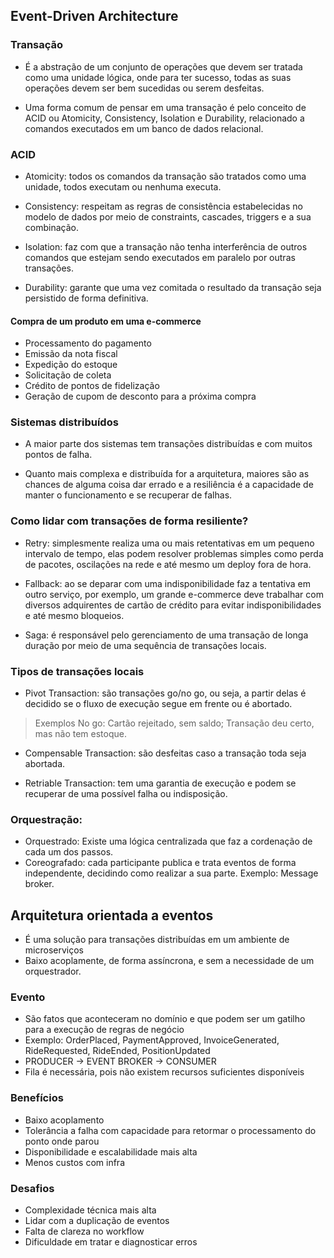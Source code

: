 ## Event-Driven Architecture

### Transação

- É a abstração de um conjunto de operações que devem ser tratada como uma unidade lógica, onde para ter sucesso, todas as suas operações devem ser bem sucedidas ou serem desfeitas.

- Uma forma comum de pensar em uma transação é pelo conceito de ACID ou Atomicity, Consistency, Isolation e Durability, relacionado a comandos executados em um banco de dados relacional.

### ACID

- Atomicity: todos os comandos da transação são tratados como uma unidade, todos executam ou nenhuma executa.

- Consistency: respeitam as regras de consistência estabelecidas no modelo de dados por meio de constraints, cascades, triggers e a sua combinação.

- Isolation: faz com que a transação não tenha interferência de outros comandos que estejam sendo executados em paralelo por outras transações.

- Durability: garante que uma vez comitada o resultado da transação seja persistido de forma definitiva.

#### Compra de um produto em uma e-commerce

- Processamento do pagamento
- Emissão da nota fiscal
- Expedição do estoque
- Solicitação de coleta
- Crédito de pontos de fidelização
- Geração de cupom de desconto para a próxima compra

### Sistemas distribuídos

- A maior parte dos sistemas tem transações distribuídas e com muitos pontos de falha.

- Quanto mais complexa e distribuída for a arquitetura, maiores são as chances de alguma coisa dar errado e a resiliência é a capacidade de manter o funcionamento e se recuperar de falhas.

### Como lidar com transações de forma resiliente?

- Retry: simplesmente realiza uma ou mais retentativas em um pequeno intervalo de tempo, elas podem resolver problemas simples como perda de pacotes, oscilações na rede e até mesmo um deploy fora de hora.

- Fallback: ao se deparar com uma indisponibilidade faz a tentativa em outro serviço, por exemplo, um grande e-commerce deve trabalhar com diversos adquirentes de cartão de crédito para evitar indisponibilidades e até mesmo bloqueios.

- Saga: é responsável pelo gerenciamento de uma transação de longa duração por meio de uma sequência de transações locais.

### Tipos de transações locais

- Pivot Transaction: são transações go/no go, ou seja, a partir delas é decidido se o fluxo de execução segue em frente ou é abortado.

> Exemplos No go: Cartão rejeitado, sem saldo; Transação deu certo, mas não tem estoque.

- Compensable Transaction: são desfeitas caso a transação toda seja abortada.

- Retriable Transaction: tem uma garantia de execução e podem se recuperar de uma possível falha ou indisposição.

### Orquestração: 

- Orquestrado: Existe uma lógica centralizada que faz a cordenação de cada um dos passos.
- Coreografado: cada participante publica e trata eventos de forma independente, decidindo como realizar a sua parte. Exemplo: Message broker.

## Arquitetura orientada a eventos

- É uma solução para transações distribuídas em um ambiente de microserviços
- Baixo acoplamente, de forma assíncrona, e sem a necessidade de um orquestrador.

### Evento

- São fatos que aconteceram no domínio e que podem ser um gatilho para a execução de regras de negócio
- Exemplo: OrderPlaced, PaymentApproved, InvoiceGenerated, RideRequested, RideEnded, PositionUpdated
- PRODUCER -> EVENT BROKER -> CONSUMER
- Fila é necessária, pois não existem recursos suficientes disponíveis

### Benefícios

- Baixo acoplamento
- Tolerância a falha com capacidade para retormar o processamento do ponto onde parou
- Disponibilidade e escalabilidade mais alta
- Menos custos com infra

### Desafios

- Complexidade técnica mais alta
- Lidar com a duplicação de eventos
- Falta de clareza no workflow
- Dificuldade em tratar e diagnosticar erros